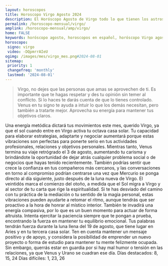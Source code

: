 ```yaml
---
layout: horoscopos
title: Horoscopo Virgo Agosto 2024
description: El Horóscopo Agosto de Virgo todo lo que tienen los astros preparados para este mes, amor, trabajo, familia. Todo sobre astrologia, tarot, predicciones. Horoscopo gratis en español, predicciones y astrología.
permalink: /horoscopo-mensual/virgo/
amplink: /horoscopo-mensual/amp/virgo/
home: FALSE
keywords: horóscopo agosto, horoscopos en español, horóscopo Virgo agosto , horóscopo esperanza gracia, horoscop, horóscopos gratis, horoscopo Virgo, Tarot, Astrologia, Zodíaco, Virgo, horoscopo gratis, horoscopo del mes 
horoscopo:
 signo: virgo
 video: -DQpmrrAIeU
ogimg: /images/mes/virgo_mes.png#2024-08-01
sitemap:
 priority: 1
 changefreq: 'monthly'
 lastmod: '2024-08-01'
---
```



 > Virgo, no dejes que las personas que amas se aprovechen de ti. Es importante que te hagas respetar y des tu opinión sin temer al conflicto. Si lo haces te darás cuenta de que lo tienes controlado. Venus en tu signo te ayuda a intuir lo que los demás necesitan, pero también a tratarte mejor. Aprovecha su energía para mantener tus objetivos claros.



Una energía metódica dictará tus movimientos este mes, querido Virgo, ya que el sol cuando entre en Virgo activa tu octava casa solar. Tu capacidad para elaborar estrategias, adaptarte y negociar aumentará porque estas vibraciones son perfectas para ponerte serio en tus actividades profesionales, relaciones y objetivos personales.
Mientras tanto, Venus termina su viaje retrógrado el 3 de agosto, aumentando tu carisma y brindándote la oportunidad de dejar atrás cualquier problema social o de negocios que hayas tenido recientemente. También podrías sentir que crece la confianza en tus compañeros más cercanos, y las conversaciones en torno al compromiso podrían centrarse una vez que Mercurio se ponga directo al día siguiente, justo después de la luna nueva de Virgo.
El veintidós marca el comienzo del otoño, a medida que el Sol migra a Virgo y al sector de tu carta que rige la espiritualidad. Si te has desviado del camino con tu práctica de la mediación o tu sentido de la magia personal, estas vibraciones pueden ayudarte a retomar el ritmo, aunque tendrás que ser proactivo a la hora de honrar al místico interior. También te invadirá una energía compasiva, por lo que es un buen momento para actuar de forma altruista. Intenta ejercitar la paciencia siempre que te pongan a prueba, encontrando la fuerza en mantener tu equilibrio emocional.
Tus palabras tendrán fuerza durante la luna llena del 19 de agosto, que tiene lugar en Aries y en tu tercera casa solar. Ten en cuenta mantener un mensaje positivo y de apoyo, y considera la posibilidad de emprender un nuevo proyecto o forma de estudio para mantener tu mente felizmente ocupada. Sin embargo, querrás estar en guardia por si hay mal humor o tensión en las relaciones, ya que Venus y Urano se cuadran ese día.
Días destacados: 8, 15, 24
Días difíciles: 1, 23, 26